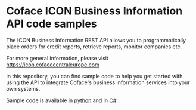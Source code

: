 # Coface ICON Business Information API code samples

The ICON Business Information REST API allows you to programmatically place orders for credit reports, retrieve reports, monitor companies etc.

For more general information, please visit https://icon.cofacecentraleurope.com

In this repository, you can find sample code to help you get started with using the API to integrate Coface's business information services into your own systems.

Sample code is available in [python](python) and in [C#](C#).


